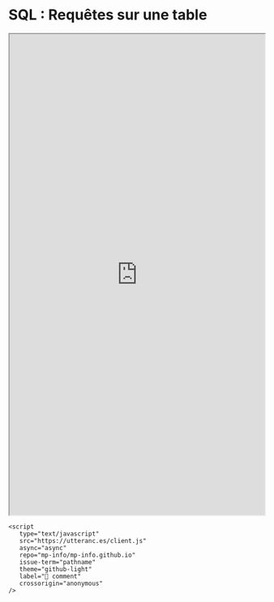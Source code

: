 # SQL : Requêtes sur une table

<iframe
    src="https://mozilla.github.io/pdf.js/web/viewer.html?file=https://raw.githubusercontent.com/cpge-itc/itc2/files/1_sql/resume/sql_resume.pdf#zoom=page-width&pagemode=none"
    height=950 width=100% allowfullscreen></iframe>

```{raw} html
<script
   type="text/javascript"
   src="https://utteranc.es/client.js"
   async="async"
   repo="mp-info/mp-info.github.io"
   issue-term="pathname"
   theme="github-light"
   label="💬 comment"
   crossorigin="anonymous"
/>
```
